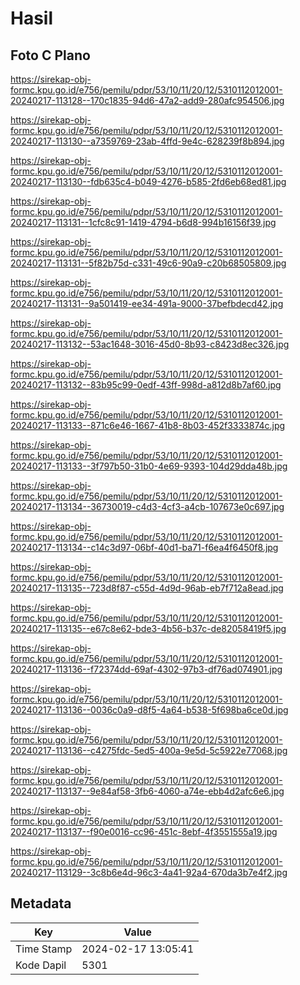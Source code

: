 # Hasil

## Foto C Plano

https://sirekap-obj-formc.kpu.go.id/e756/pemilu/pdpr/53/10/11/20/12/5310112012001-20240217-113128--170c1835-94d6-47a2-add9-280afc954506.jpg

https://sirekap-obj-formc.kpu.go.id/e756/pemilu/pdpr/53/10/11/20/12/5310112012001-20240217-113130--a7359769-23ab-4ffd-9e4c-628239f8b894.jpg

https://sirekap-obj-formc.kpu.go.id/e756/pemilu/pdpr/53/10/11/20/12/5310112012001-20240217-113130--fdb635c4-b049-4276-b585-2fd6eb68ed81.jpg

https://sirekap-obj-formc.kpu.go.id/e756/pemilu/pdpr/53/10/11/20/12/5310112012001-20240217-113131--1cfc8c91-1419-4794-b6d8-994b16156f39.jpg

https://sirekap-obj-formc.kpu.go.id/e756/pemilu/pdpr/53/10/11/20/12/5310112012001-20240217-113131--5f82b75d-c331-49c6-90a9-c20b68505809.jpg

https://sirekap-obj-formc.kpu.go.id/e756/pemilu/pdpr/53/10/11/20/12/5310112012001-20240217-113131--9a501419-ee34-491a-9000-37befbdecd42.jpg

https://sirekap-obj-formc.kpu.go.id/e756/pemilu/pdpr/53/10/11/20/12/5310112012001-20240217-113132--53ac1648-3016-45d0-8b93-c8423d8ec326.jpg

https://sirekap-obj-formc.kpu.go.id/e756/pemilu/pdpr/53/10/11/20/12/5310112012001-20240217-113132--83b95c99-0edf-43ff-998d-a812d8b7af60.jpg

https://sirekap-obj-formc.kpu.go.id/e756/pemilu/pdpr/53/10/11/20/12/5310112012001-20240217-113133--871c6e46-1667-41b8-8b03-452f3333874c.jpg

https://sirekap-obj-formc.kpu.go.id/e756/pemilu/pdpr/53/10/11/20/12/5310112012001-20240217-113133--3f797b50-31b0-4e69-9393-104d29dda48b.jpg

https://sirekap-obj-formc.kpu.go.id/e756/pemilu/pdpr/53/10/11/20/12/5310112012001-20240217-113134--36730019-c4d3-4cf3-a4cb-107673e0c697.jpg

https://sirekap-obj-formc.kpu.go.id/e756/pemilu/pdpr/53/10/11/20/12/5310112012001-20240217-113134--c14c3d97-06bf-40d1-ba71-f6ea4f6450f8.jpg

https://sirekap-obj-formc.kpu.go.id/e756/pemilu/pdpr/53/10/11/20/12/5310112012001-20240217-113135--723d8f87-c55d-4d9d-96ab-eb7f712a8ead.jpg

https://sirekap-obj-formc.kpu.go.id/e756/pemilu/pdpr/53/10/11/20/12/5310112012001-20240217-113135--e67c8e62-bde3-4b56-b37c-de82058419f5.jpg

https://sirekap-obj-formc.kpu.go.id/e756/pemilu/pdpr/53/10/11/20/12/5310112012001-20240217-113136--f72374dd-69af-4302-97b3-df76ad074901.jpg

https://sirekap-obj-formc.kpu.go.id/e756/pemilu/pdpr/53/10/11/20/12/5310112012001-20240217-113136--0036c0a9-d8f5-4a64-b538-5f698ba6ce0d.jpg

https://sirekap-obj-formc.kpu.go.id/e756/pemilu/pdpr/53/10/11/20/12/5310112012001-20240217-113136--c4275fdc-5ed5-400a-9e5d-5c5922e77068.jpg

https://sirekap-obj-formc.kpu.go.id/e756/pemilu/pdpr/53/10/11/20/12/5310112012001-20240217-113137--9e84af58-3fb6-4060-a74e-ebb4d2afc6e6.jpg

https://sirekap-obj-formc.kpu.go.id/e756/pemilu/pdpr/53/10/11/20/12/5310112012001-20240217-113137--f90e0016-cc96-451c-8ebf-4f3551555a19.jpg

https://sirekap-obj-formc.kpu.go.id/e756/pemilu/pdpr/53/10/11/20/12/5310112012001-20240217-113129--3c8b6e4d-96c3-4a41-92a4-670da3b7e4f2.jpg


## Metadata

| Key        | Value               |
| ---------- | ------------------- |
| Time Stamp | 2024-02-17 13:05:41 |
| Kode Dapil | 5301                |



